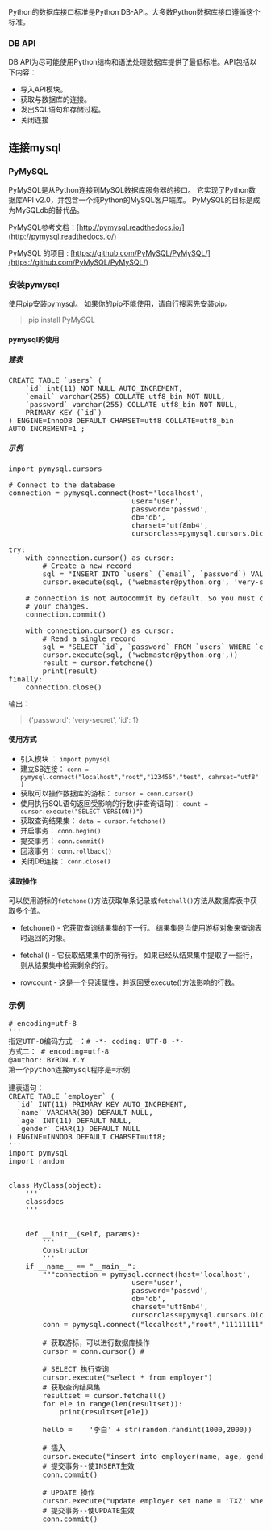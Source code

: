 
Python的数据库接口标准是Python DB-API。大多数Python数据库接口遵循这个标准。

### DB API
DB API为尽可能使用Python结构和语法处理数据库提供了最低标准。API包括以下内容：

- 导入API模块。
- 获取与数据库的连接。
- 发出SQL语句和存储过程。
- 关闭连接


## 连接mysql

### PyMySQL

PyMySQL是从Python连接到MySQL数据库服务器的接口。 它实现了Python数据库API v2.0，并包含一个纯Python的MySQL客户端库。 PyMySQL的目标是成为MySQLdb的替代品。

PyMySQL参考文档：[http://pymysql.readthedocs.io/](http://pymysql.readthedocs.io/)

PyMySQL 的项目 : [https://github.com/PyMySQL/PyMySQL/](https://github.com/PyMySQL/PyMySQL/)

### 安装pymysql

使用pip安装pymysql。  如果你的pip不能使用，请自行搜索先安装pip。

>pip install PyMySQL


#### pymysql的使用

##### 建表

<pre>
CREATE TABLE `users` (
    `id` int(11) NOT NULL AUTO_INCREMENT,
    `email` varchar(255) COLLATE utf8_bin NOT NULL,
    `password` varchar(255) COLLATE utf8_bin NOT NULL,
    PRIMARY KEY (`id`)
) ENGINE=InnoDB DEFAULT CHARSET=utf8 COLLATE=utf8_bin
AUTO_INCREMENT=1 ;
</pre>


##### 示例

<pre>
import pymysql.cursors

# Connect to the database
connection = pymysql.connect(host='localhost',
                             user='user',
                             password='passwd',
                             db='db',
                             charset='utf8mb4',
                             cursorclass=pymysql.cursors.DictCursor)

try:
    with connection.cursor() as cursor:
        # Create a new record
        sql = "INSERT INTO `users` (`email`, `password`) VALUES (%s, %s)"
        cursor.execute(sql, ('webmaster@python.org', 'very-secret'))

    # connection is not autocommit by default. So you must commit to save
    # your changes.
    connection.commit()

    with connection.cursor() as cursor:
        # Read a single record
        sql = "SELECT `id`, `password` FROM `users` WHERE `email`=%s"
        cursor.execute(sql, ('webmaster@python.org',))
        result = cursor.fetchone()
        print(result)
finally:
    connection.close()
</pre>


输出：
>{'password': 'very-secret', 'id': 1}


#### 使用方式

- 引入模块 ： ```import pymysql```
- 建立SB连接： ```conn = pymysql.connect("localhost","root","123456","test", cahrset="utf8" )```
- 获取可以操作数据库的游标： ```cursor = conn.cursor()```
- 使用执行SQL语句返回受影响的行数(非查询语句)： ```count = cursor.execute("SELECT VERSION()")```
- 获取查询结果集： ```data = cursor.fetchone()```
- 开启事务： ```conn.begin()```
- 提交事务： ```conn.commit()```
- 回滚事务：  ```conn.rollback()```
- 关闭DB连接： ```conn.close()```


#### 读取操作

可以使用游标的```fetchone()```方法获取单条记录或```fetchall()```方法从数据库表中获取多个值。

- fetchone() - 它获取查询结果集的下一行。 结果集是当使用游标对象来查询表时返回的对象。

- fetchall() - 它获取结果集中的所有行。 如果已经从结果集中提取了一些行，则从结果集中检索剩余的行。

- rowcount - 这是一个只读属性，并返回受execute()方法影响的行数。





### 示例

<pre>
# encoding=utf-8
'''
指定UTF-8编码方式一：# -*- coding: UTF-8 -*-
方式二： # encoding=utf-8
@author: BYRON.Y.Y
第一个python连接mysql程序是=示例

建表语句：
CREATE TABLE `employer` (
  `id` INT(11) PRIMARY KEY AUTO_INCREMENT,
  `name` VARCHAR(30) DEFAULT NULL,
  `age` INT(11) DEFAULT NULL,
  `gender` CHAR(1) DEFAULT NULL
) ENGINE=INNODB DEFAULT CHARSET=utf8;
'''
import pymysql
import random


class MyClass(object):
    '''
    classdocs
    '''


    def __init__(self, params):
        '''
        Constructor
        '''
    if __name__ == "__main__":
        """connection = pymysql.connect(host='localhost',
                             user='user',
                             password='passwd',
                             db='db',
                             charset='utf8mb4',
                             cursorclass=pymysql.cursors.DictCursor);"""
        conn = pymysql.connect("localhost","root","11111111","mypydb", charset="utf8" ) #获取DB连接
        
        # 获取游标，可以进行数据库操作
        cursor = conn.cursor() # 
        
        # SELECT 执行查询
        cursor.execute("select * from employer")
        # 获取查询结果集
        resultset = cursor.fetchall()
        for ele in range(len(resultset)):
            print(resultset[ele])
         
        hello =    '李白' + str(random.randint(1000,2000))
            
        # 插入    
        cursor.execute("insert into employer(name, age, gender) values(" + hello + ", 24, 'M')")
        # 提交事务--使INSERT生效
        conn.commit()
        
        # UPDATE 操作
        cursor.execute("update employer set name = 'TXZ' where id = 1 ")
        # 提交事务--使UPDATE生效
        conn.commit()
        
        
        
</pre>